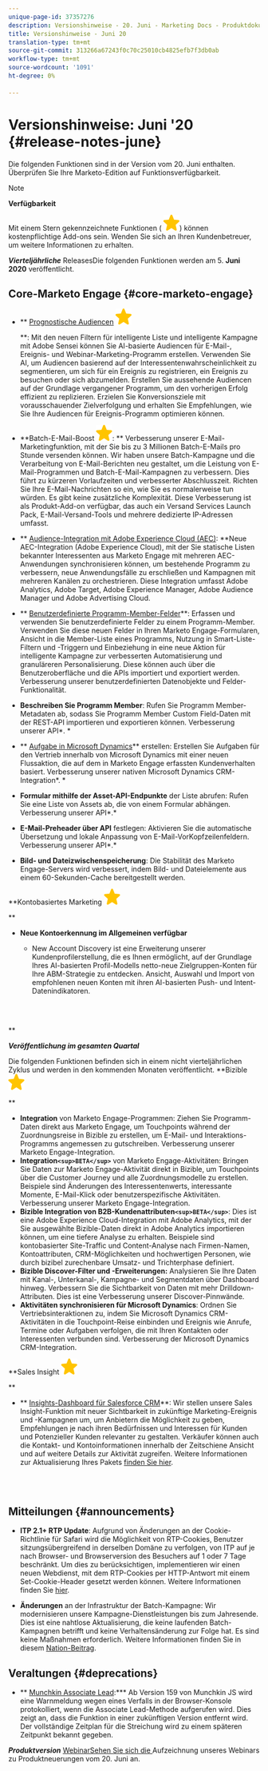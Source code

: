 ```yaml
---
unique-page-id: 37357276
description: Versionshinweise - 20. Juni - Marketing Docs - Produktdokumentation
title: Versionshinweise - Juni 20
translation-type: tm+mt
source-git-commit: 313266a67243f0c70c25010cb4825efb7f3db0ab
workflow-type: tm+mt
source-wordcount: '1091'
ht-degree: 0%

---
```



# Versionshinweise: Juni &#39;20 {#release-notes-june}

Die folgenden Funktionen sind in der Version vom 20. Juni enthalten. Überprüfen Sie Ihre Marketo-Edition auf Funktionsverfügbarkeit.

>[!NOTE]
>
>**Verfügbarkeit**
>
>Mit einem Stern gekennzeichnete Funktionen ( ![(star)](assets/star-yellow.svg)) können kostenpflichtige Add-ons sein. Wenden Sie sich an Ihren Kundenbetreuer, um weitere Informationen zu erhalten.

***Vierteljährliche*** ReleasesDie folgenden Funktionen werden am 5.  **Juni 2020** veröffentlicht.

## Core-Marketo Engage {#core-marketo-engage}

* ** [Prognostische Audiencen](https://help.marketo.com/hc/en-us/articles/360045746253) ![(star)](assets/star-yellow.svg)

   **: Mit den neuen Filtern für intelligente Liste und intelligente Kampagne mit Adobe Sensei können Sie AI-basierte Audiencen für E-Mail-, Ereignis- und Webinar-Marketing-Programm erstellen. Verwenden Sie AI, um Audiencen basierend auf der Interessentenwahrscheinlichkeit zu segmentieren, um sich für ein Ereignis zu registrieren, ein Ereignis zu besuchen oder sich abzumelden. Erstellen Sie aussehende Audiencen auf der Grundlage vergangener Programm, um den vorherigen Erfolg effizient zu replizieren. Erzielen Sie Konversionsziele mit vorausschauender Zielverfolgung und erhalten Sie Empfehlungen, wie Sie Ihre Audiencen für Ereignis-Programm optimieren können.
* **Batch-E-Mail-Boost ![(star)](assets/star-yellow.svg): ** Verbesserung unserer E-Mail-Marketingfunktion, mit der Sie bis zu 3 Millionen Batch-E-Mails pro Stunde versenden können. Wir haben unsere Batch-Kampagne und die Verarbeitung von E-Mail-Berichten neu gestaltet, um die Leistung von E-Mail-Programmen und Batch-E-Mail-Kampagnen zu verbessern. Dies führt zu kürzeren Vorlaufzeiten und verbesserter Abschlusszeit. Richten Sie Ihre E-Mail-Nachrichten so ein, wie Sie es normalerweise tun würden. Es gibt keine zusätzliche Komplexität. Diese Verbesserung ist als Produkt-Add-on verfügbar, das auch ein Versand Services Launch Pack, E-Mail-Versand-Tools und mehrere dedizierte IP-Adressen umfasst.
* ** [Audience-Integration mit Adobe Experience Cloud (AEC)](https://docs.marketo.com/x/ogI6Ag): **Neue AEC-Integration (Adobe Experience Cloud), mit der Sie statische Listen bekannter Interessenten aus Marketo Engage mit mehreren AEC-Anwendungen synchronisieren können, um bestehende Programm zu verbessern, neue Anwendungsfälle zu erschließen und Kampagnen mit mehreren Kanälen zu orchestrieren. Diese Integration umfasst Adobe Analytics, Adobe Target, Adobe Experience Manager, Adobe Audience Manager und Adobe Advertising Cloud.
* ** [Benutzerdefinierte Programm-Member-Felder](https://docs.marketo.com/x/MQA6Ag)**: Erfassen und verwenden Sie benutzerdefinierte Felder zu einem Programm-Member. Verwenden Sie diese neuen Felder in Ihren Marketo Engage-Formularen, Ansicht in die Member-Liste eines Programms, Nutzung in Smart-Liste-Filtern und -Triggern und Einbeziehung in eine neue Aktion für intelligente Kampagne zur verbesserten Automatisierung und granuläreren Personalisierung. Diese können auch über die Benutzeroberfläche und die APIs importiert und exportiert werden. Verbesserung unserer benutzerdefinierten Datenobjekte und Felder-Funktionalität.
* **Beschreiben Sie Programm Member**: Rufen Sie Programm Member-Metadaten ab, sodass Sie Programm Member Custom Field-Daten mit der REST-API importieren und exportieren können. Verbesserung unserer API*. *

* ** [Aufgabe in Microsoft Dynamics](https://docs.marketo.com/x/jQM6Ag)** erstellen: Erstellen Sie Aufgaben für den Vertrieb innerhalb von Microsoft Dynamics mit einer neuen Flussaktion, die auf dem in Marketo Engage erfassten Kundenverhalten basiert. Verbesserung unserer nativen Microsoft Dynamics CRM-Integration*. *

* **Formular mithilfe der Asset-API-Endpunkte** der Liste abrufen: Rufen Sie eine Liste von Assets ab, die von einem Formular abhängen. Verbesserung unserer API*.*

* **E-Mail-Preheader über API** festlegen: Aktivieren Sie die automatische Übersetzung und lokale Anpassung von E-Mail-VorKopfzeilenfeldern. Verbesserung unserer API*.*

* **Bild- und Dateizwischenspeicherung**: Die Stabilität des Marketo Engage-Servers wird verbessert, indem Bild- und Dateielemente aus einem 60-Sekunden-Cache bereitgestellt werden.

**Kontobasiertes Marketing ![(star)](assets/star-yellow.svg)

**

* **Neue Kontoerkennung im Allgemeinen verfügbar**

   * New Account Discovery ist eine Erweiterung unserer Kundenprofilerstellung, die es Ihnen ermöglicht, auf der Grundlage Ihres AI-basierten Profil-Modells netto-neue Zielgruppen-Konten für Ihre ABM-Strategie zu entdecken. Ansicht, Auswahl und Import von empfohlenen neuen Konten mit ihren AI-basierten Push- und Intent-Datenindikatoren.

<br> 

**

***Veröffentlichung im gesamten Quartal***

Die folgenden Funktionen befinden sich in einem nicht vierteljährlichen Zyklus und werden in den kommenden Monaten veröffentlicht.
**Bizible ![(star)](assets/star-yellow.svg)

**

* **Integration** von Marketo Engage-Programmen: Ziehen Sie Programm-Daten direkt aus Marketo Engage, um Touchpoints während der Zuordnungsreise in Bizible zu erstellen, um E-Mail- und Interaktions-Programms angemessen zu gutschreiben. Verbesserung unserer Marketo Engage-Integration.
* **Integration`<sup>BETA</sup>`** von Marketo Engage-Aktivitäten: Bringen Sie Daten zur Marketo Engage-Aktivität direkt in Bizible, um Touchpoints über die Customer Journey und alle Zuordnungsmodelle zu erstellen. Beispiele sind Änderungen des Interessentenwerts, interessante Momente, E-Mail-Klick oder benutzerspezifische Aktivitäten. Verbesserung unserer Marketo Engage-Integration.
* **Bizible Integration von B2B-Kundenattributen`<sup>BETA</sup>`**: Dies ist eine Adobe Experience Cloud-Integration mit Adobe Analytics, mit der Sie ausgewählte Bizible-Daten direkt in Adobe Analytics importieren können, um eine tiefere Analyse zu erhalten. Beispiele sind kontobasierter Site-Traffic und Content-Analyse nach Firmen-Namen, Kontoattributen, CRM-Möglichkeiten und hochwertigen Personen, wie durch bizibel zurechenbare Umsatz- und Trichterphase definiert.
* **Bizible Discover-Filter und -Erweiterungen:** Analysieren Sie Ihre Daten mit Kanal-, Unterkanal-, Kampagne- und Segmentdaten über Dashboard hinweg. Verbessern Sie die Sichtbarkeit von Daten mit mehr Drilldown-Attributen. Dies ist eine Verbesserung unserer Discover-Pinnwände.
* **Aktivitäten synchronisieren für Microsoft Dynamics**: Ordnen Sie Vertriebsinteraktionen zu, indem Sie Microsoft Dynamics CRM-Aktivitäten in die Touchpoint-Reise einbinden und Ereignis wie Anrufe, Termine oder Aufgaben verfolgen, die mit Ihren Kontakten oder Interessenten verbunden sind. Verbesserung der Microsoft Dynamics CRM-Integration.

**Sales Insight ![(star)](assets/star-yellow.svg)

**

* ** [Insights-Dashboard für Salesforce CRM](https://docs.marketo.com/x/EoGMAg)**: Wir stellen unsere Sales Insight-Funktion mit neuer Sichtbarkeit in zukünftige Marketing-Ereignis und -Kampagnen um, um Anbietern die Möglichkeit zu geben, Empfehlungen je nach ihren Bedürfnissen und Interessen für Kunden und Potenzieller Kunden relevanter zu gestalten. Verkäufer können auch die Kontakt- und Kontoinformationen innerhalb der Zeitschiene Ansicht und auf weitere Details zur Aktivität zugreifen. Weitere Informationen zur Aktualisierung Ihres Pakets [finden Sie hier](https://docs.marketo.com/x/F4GMAg).

<br> 

## Mitteilungen {#announcements}

* **ITP 2.1+ RTP Update**: Aufgrund von Änderungen an der Cookie-Richtlinie für Safari wird die Möglichkeit von RTP-Cookies, Benutzer sitzungsübergreifend in derselben Domäne zu verfolgen, von ITP auf je nach Browser- und Browserversion des Besuchers auf 1 oder 7 Tage beschränkt. Um dies zu berücksichtigen, implementieren wir einen neuen Webdienst, mit dem RTP-Cookies per HTTP-Antwort mit einem Set-Cookie-Header gesetzt werden können. Weitere Informationen finden Sie [hier](https://nation.marketo.com/t5/Knowledgebase/Browser-Cookie-Updates-How-Marketo-RTP-Is-Affected/ta-p/299603).

* **Änderungen** an der Infrastruktur der Batch-Kampagne: Wir modernisieren unsere Kampagne-Dienstleistungen bis zum Jahresende. Dies ist eine nahtlose Aktualisierung, die keine laufenden Batch-Kampagnen betrifft und keine Verhaltensänderung zur Folge hat. Es sind keine Maßnahmen erforderlich. Weitere Informationen finden Sie in diesem [Nation-Beitrag](https://nation.marketo.com/t5/Product-Documents/Batch-Campaign-Processing-Infrastructure-Update/ta-p/301374).

## Veraltungen {#deprecations}

* ** [Munchkin Associate Lead](https://developers.marketo.com/blog/deprecation-of-munchkin-associate-lead-method/):*** Ab Version 159 von Munchkin JS wird eine Warnmeldung wegen eines Verfalls in der Browser-Konsole protokolliert, wenn die Associate Lead-Methode aufgerufen wird. Dies zeigt an, dass die Funktion in einer zukünftigen Version entfernt wird.  Der vollständige Zeitplan für die Streichung wird zu einem späteren Zeitpunkt bekannt gegeben.

***Produktversion*** [WebinarSehen Sie sich die ](https://engage.marketo.com/June-Release-2020-On-Demand.html) Aufzeichnung unseres Webinars zu Produktneuerungen vom 20. Juni an.
